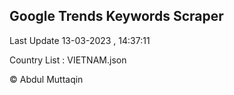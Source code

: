 

## Google Trends Keywords Scraper 
 
Last Update 13-03-2023 , 14:37:11

Country List :
VIETNAM.json



© Abdul Muttaqin 
